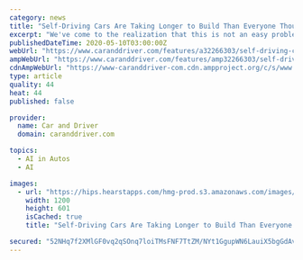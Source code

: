 ```yaml
---
category: news
title: "Self-Driving Cars Are Taking Longer to Build Than Everyone Thought"
excerpt: "We've come to the realization that this is not an easy problem to solve.\" —Sharath Reddy, Senior Vice President at Magna In 2018, in what now looks like an inflection point in the development of autonomous vehicles,"
publishedDateTime: 2020-05-10T03:00:00Z
webUrl: "https://www.caranddriver.com/features/a32266303/self-driving-cars-are-taking-longer-to-build-than-everyone-thought/"
ampWebUrl: "https://www.caranddriver.com/features/amp32266303/self-driving-cars-are-taking-longer-to-build-than-everyone-thought/"
cdnAmpWebUrl: "https://www-caranddriver-com.cdn.ampproject.org/c/s/www.caranddriver.com/features/amp32266303/self-driving-cars-are-taking-longer-to-build-than-everyone-thought/"
type: article
quality: 44
heat: 44
published: false

provider:
  name: Car and Driver
  domain: caranddriver.com

topics:
  - AI in Autos
  - AI

images:
  - url: "https://hips.hearstapps.com/hmg-prod.s3.amazonaws.com/images/autonomy-reality-1587733677.jpg?crop=1.00xw:0.815xh;0,0.151xh&resize=1200:*"
    width: 1200
    height: 601
    isCached: true
    title: "Self-Driving Cars Are Taking Longer to Build Than Everyone Thought"

secured: "52NHq7f2XMlGF0vq2qSOnq7loiTMsFNF7TtZM/NYt1GgupWN6LauiX5bgGdAvjimHiPDRDoTjjr28eEckxXwbdrpxf/aGTiANwHkcyswinjmLi0TxoHshRSrxyLGighHvOwWdqAxkv3ncdrwW6h+XTmPVVYX8r93TjL+7rDpgIClYn+K553nswOm03+7ghO0DbtEL9jXKphspgfznehgs5WS394OyhhYrpV8Mu38bEegK6IcdmS0ZUss1D10nfKlBCweScyY8PsjZAQD6IZlle9UyNnKN7PiMrDcL97CN3lZgaIEKlyaAqmj+fysq2eJ;6r8G9lm/Depf+dG/PwsH/A=="
---
```


